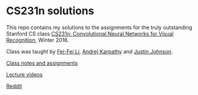 # CS231n solutions

This repo contains my solutions to the assignments for the truly outstanding Stanford CS class [CS231n: Convolutional Neural Networks for Visual Recognition](http://cs231n.stanford.edu/), Winter 2016.

Class was taught by [Fei-Fei Li](https://twitter.com/drfeifei), [Andrej Karpathy](https://twitter.com/karpathy) and [Justin Johnson](https://github.com/jcjohnson).

[Class notes and assignments](http://cs231n.github.io/)

[Lecture videos](https://www.youtube.com/watch?v=yp9rwI_LZX8&list=PL16j5WbGpaM0_Tj8CRmurZ8Kk1gEBc7fg)

[Reddit](https://www.reddit.com/r/cs231n/)

